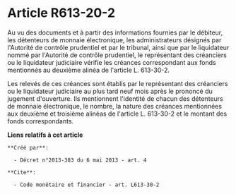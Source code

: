 # Article R613-20-2

Au vu des documents et à partir des informations fournies par le débiteur, les détenteurs de monnaie électronique, les
administrateurs désignés par l'Autorité de contrôle prudentiel et par le tribunal, ainsi que par le liquidateur nommé par
l'Autorité de contrôle prudentiel, le représentant des créanciers ou le liquidateur judiciaire vérifie les créances
correspondant aux fonds mentionnés au deuxième alinéa de l'article L. 613-30-2. 

Les relevés de ces créances sont établis par le représentant des créanciers ou le liquidateur judiciaire au plus tard neuf
mois après le prononcé du jugement d'ouverture. Ils mentionnent l'identité de chacun des détenteurs de monnaie électronique,
le nombre, la nature des créances mentionnées aux deuxième et troisième alinéas de l'article L. 613-30-2 et le montant des
fonds correspondants.

**Liens relatifs à cet article**

	**Créé par**:

	  - Décret n°2013-383 du 6 mai 2013 - art. 4

	**Cite**:

	  - Code monétaire et financier - art. L613-30-2
